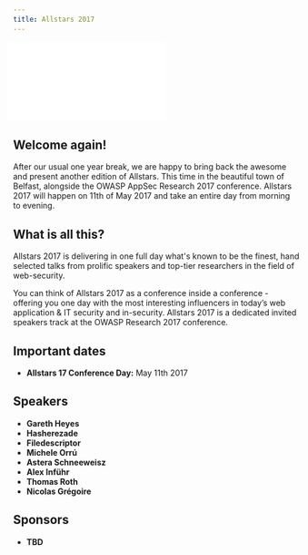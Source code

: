 ```yaml
---
title: Allstars 2017
---
```


<img src="../assets/images/allstars.gif" style="width: 20em; margin-left: -0.75em;">

## Welcome again!

After our usual one year break, we are happy to bring back the awesome and present another edition of Allstars. This time in the beautiful town of Belfast, alongside the OWASP AppSec Research 2017 conference. Allstars 2017 will happen on 11th of May 2017 and take an entire day from morning to evening.

## What is all this?

Allstars 2017 is delivering in one full day what's known to be the finest, hand selected talks from prolific speakers and top-tier researchers in the field of web-security.

You can think of Allstars 2017 as a conference inside a conference - offering you one day with the most interesting influencers in today’s web application &amp; IT security and in-security. Allstars 2017 is a dedicated invited speakers track at the OWASP Research 2017 conference.

## Important dates  
 
* **Allstars 17 Conference Day:** May 11th 2017 

## Speakers 
 
* **Gareth Heyes**
* **Hasherezade**
* **Filedescriptor**
* **Michele Orrú**
* **Astera Schneeweisz**
* **Alex Inführ**
* **Thomas Roth**
* **Nicolas Grégoire** 

## Sponsors

* **TBD**
